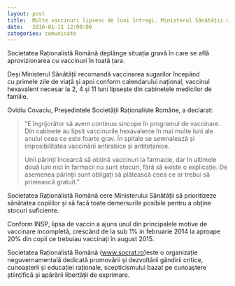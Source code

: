 ```yaml
---
layout: post
title:  Multe vaccinuri lipsesc de luni întregi. Ministerul Sănătății nu reusește să rezolve criza
date:   2016-01-11 12:00:00
categories: comunicate
---
```

Societatea Raționalistă Română deplânge situația gravă în care se află aprovizionarea cu vaccinuri în toată țara.

Deși Ministerul Sănătății recomandă vaccinarea sugarilor începând cu primele zile de viață și apoi conform calendarului național, vaccinul hexavalent necesar la 2, 4 și 11 luni lipsește din cabinetele medicilor de familie.

Ovidiu Covaciu, Președintele Societății Raționaliste Române, a declarat:

> ”E îngrijorător să avem continuu sincope în programul de vaccinare. Din cabinete au lipsit vaccinurile hexavalente în mai multe luni ale anului ceea ce este foarte grav. În spitale se semnalează și imposibilitatea vaccinării antirabice și antitetanice.
>
> Unii părinți încearcă să obțină vaccinuri la farmacie, dar în ultimele două luni nici în farmacii nu sunt stocuri, fără să existe o explicație. De asemenea părinții sunt obligați să plătească ceea ce ar trebui să primească gratuit.”

Societatea Raționalistă Română cere Ministerului Sănătății să prioritizeze sănătatea copiiilor și să facă toate demersurile posibile pentru a obține stocuri suficiente.

Conform INSP, lipsa de vaccin a ajuns unul din principalele motive de vaccinare incompletă, crescând de la sub 1% in februarie 2014 la aproape 20% din copii ce trebuiau vaccinați în august 2015.

Societatea Raționalistă Română (www.socrat.ro)este o organizație neguvernamentală dedicată promovării și dezvoltării gândirii critice, cunoașterii și educației raționale, scepticismului bazat pe cunoaștere științifică și apărării libertății de exprimare.
